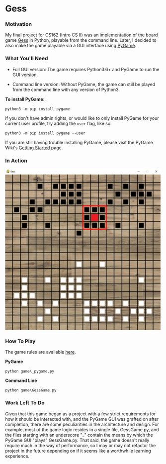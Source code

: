 # Gess

### Motivation

My final project for CS162 (Intro CS II) was an implementation of the board game [Gess](https://www.chessvariants.com/crossover.dir/gess.html) in Python, playable from the command line. Later, I decided to also make the game playable via a GUI interface using [PyGame](https://www.pygame.org/).

### What You'll Need

* Full GUI version: 
The game requires Python3.6+ and PyGame to run the GUI version. 

* Command line version:
Without PyGame, the game can still be played from the command line with any version of Python3.

**To install PyGame:**

```
python3 -m pip install pygame
```

If you don't have admin rights, or would like to only install PyGame for your current user profile, try adding the `user` flag, like so:

```
python3 -m pip install pygame --user
```

If you are still having trouble installing PyGame, please visit the PyGame Wiki's [Getting Started](https://www.pygame.org/wiki/GettingStarted) page.

### In Action

![Image of game being played](images/in_action_sm.png)

### How To Play

The game rules are available [here](https://www.chessvariants.com/crossover.dir/gess.html#:~:text=There%20are%20two%20players%2C%20black,belonging%20to%20the%20opposing%20player.).

**PyGame**

```
python game\_pygame.py
```

**Command Line**

```
python game\GessGame.py
```

### Work Left To Do

Given that this game began as a project with a few strict requirements for how it should be interacted with, and the PyGame GUI was grafted on after completion, there are some peculiarities in the architecture and design. For example, most of the game logic resides in a single file, GessGame.py, and the files starting with an underscore "_" contain the means by which the PyGame GUI "plays" GessGame.py. That said, the game doesn't really require much in the way of performance, so I may or may not refactor the project in the future depending on if it seems like a worthwhile learning experience.
